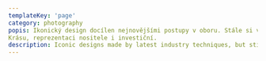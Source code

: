 ```yaml
---
templateKey: 'page'
category: photography
popis: Ikonický design docílen nejnovějšími postupy v oboru. Stále si však šperky nesou své klasické funkce:
Krásu, reprezentaci nositele i investiční.
description: Iconic designs made by latest industry techniques, but still with the classic functions such as beauty and rich investment.
---
```

